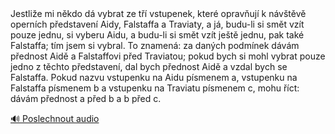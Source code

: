 <speak>
<prosody rate="95%">
<emphasis level="moderate">Jestliže mi někdo dá vybrat ze tří vstupenek, které opravňují k návštěvě operních představení Aidy, Falstaffa a Traviaty,</emphasis> <break time="400ms"/> a já, budu-li si smět vzít pouze jednu, si vyberu Aidu, a budu-li si smět vzít ještě jednu, pak také Falstaffa; <emphasis level="strong">tím jsem si vybral.</emphasis> <break time="500ms"/> To znamená: <emphasis level="moderate">za daných podmínek dávám přednost Aidě a Falstaffovi před Traviatou;</emphasis> <break time="400ms"/> pokud bych si mohl vybrat pouze jedno z těchto představení, dal bych přednost Aidě a vzdal bych se Falstaffa. <break time="500ms"/> <emphasis level="moderate">Pokud nazvu vstupenku na Aidu písmenem a, vstupenku na Falstaffa písmenem b a vstupenku na Traviatu písmenem c,</emphasis> <break time="300ms"/> <emphasis level="strong">mohu říct: dávám přednost a před b a b před c.</emphasis>
</prosody>

[🔊 Poslechnout audio](/data/7-paragraphs/audio/chapter_42/para_014-Jestlie-mi-nkdo-d-vybrat-ze-t-vstupenek-kter.mp3)
</speak> 